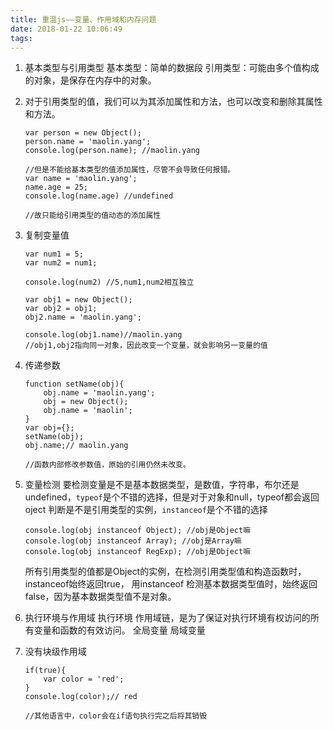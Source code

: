 ```yaml
---
title: 重温js——变量、作用域和内存问题
date: 2018-01-22 10:06:49
tags:
---
```

1. 基本类型与引用类型
    基本类型：简单的数据段
    引用类型：可能由多个值构成的对象，是保存在内存中的对象。

2. 对于引用类型的值，我们可以为其添加属性和方法，也可以改变和删除其属性和方法。

    ```
    var person = new Object();
    person.name = 'maolin.yang';
    console.log(person.name); //maolin.yang

    //但是不能给基本类型的值添加属性，尽管不会导致任何报错。
    var name = 'maolin.yang';
    name.age = 25;
    console.log(name.age) //undefined

    //故只能给引用类型的值动态的添加属性
    ```
3. 复制变量值
    ```
    var num1 = 5;
    var num2 = num1;

    console.log(num2) //5,num1,num2相互独立

    var obj1 = new Object();
    var obj2 = obj1;
    obj2.name = 'maolin.yang';

    console.log(obj1.name)//maolin.yang
    //obj1,obj2指向同一对象，因此改变一个变量，就会影响另一变量的值
    ```

4. 传递参数
    ```
    function setName(obj){
        obj.name = 'maolin.yang';
        obj = new Object();
        obj.name = 'maolin';
    }
    var obj={};
    setName(obj);
    obj.name;// maolin.yang

    //函数内部修改参数值，原始的引用仍然未改变。
    ```
4. 变量检测
    要检测变量是不是基本数据类型，是数值，字符串，布尔还是undefined，`typeof`是个不错的选择，但是对于对象和null，typeof都会返回oject
    判断是不是引用类型的实例，`instanceof`是个不错的选择
    ```
    console.log(obj instanceof Object); //obj是Object嘛
    console.log(obj instanceof Array); //obj是Array嘛
    console.log(obj instanceof RegExp); //obj是Object嘛
    ```
    所有引用类型的值都是Object的实例，在检测引用类型值和构造函数时，instanceof始终返回true，
    用instanceof 检测基本数据类型值时，始终返回false，因为基本数据类型值不是对象。

5. 执行环境与作用域
    执行环境
    作用域链，是为了保证对执行环境有权访问的所有变量和函数的有效访问。
    全局变量
    局域变量
    
6. 没有块级作用域

    ```
    if(true){
        var color = 'red';
    }
    console.log(color);// red

    //其他语言中，color会在if语句执行完之后将其销毁
    ```
    



